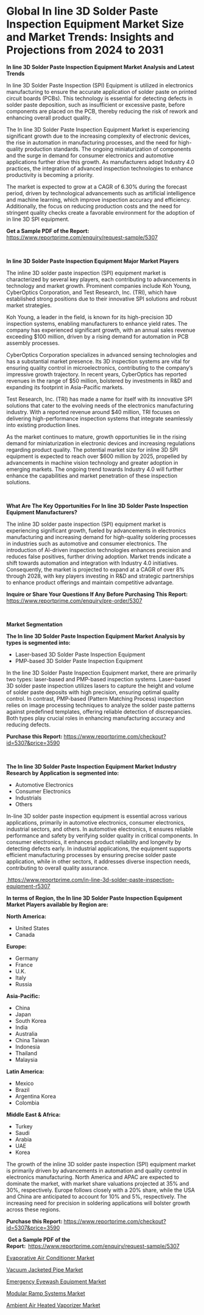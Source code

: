 <p><h1>Global In line 3D Solder Paste Inspection Equipment Market Size and Market Trends: Insights and Projections from 2024 to 2031</h1></p><p><strong>In line 3D Solder Paste Inspection Equipment Market Analysis and Latest Trends</strong></p>
<p><p>In line 3D Solder Paste Inspection (SPI) Equipment is utilized in electronics manufacturing to ensure the accurate application of solder paste on printed circuit boards (PCBs). This technology is essential for detecting defects in solder paste deposition, such as insufficient or excessive paste, before components are placed on the PCB, thereby reducing the risk of rework and enhancing overall product quality.</p><p>The In line 3D Solder Paste Inspection Equipment Market is experiencing significant growth due to the increasing complexity of electronic devices, the rise in automation in manufacturing processes, and the need for high-quality production standards. The ongoing miniaturization of components and the surge in demand for consumer electronics and automotive applications further drive this growth. As manufacturers adopt Industry 4.0 practices, the integration of advanced inspection technologies to enhance productivity is becoming a priority.</p><p>The market is expected to grow at a CAGR of 6.30% during the forecast period, driven by technological advancements such as artificial intelligence and machine learning, which improve inspection accuracy and efficiency. Additionally, the focus on reducing production costs and the need for stringent quality checks create a favorable environment for the adoption of in line 3D SPI equipment.</p></p>
<p><strong>Get a Sample PDF of the Report:&nbsp;</strong> <a href="https://www.reportprime.com/enquiry/request-sample/5307">https://www.reportprime.com/enquiry/request-sample/5307</a></p>
<p>&nbsp;</p>
<p><strong>In line 3D Solder Paste Inspection Equipment Major Market Players</strong></p>
<p><p>The inline 3D solder paste inspection (SPI) equipment market is characterized by several key players, each contributing to advancements in technology and market growth. Prominent companies include Koh Young, CyberOptics Corporation, and Test Research, Inc. (TRI), which have established strong positions due to their innovative SPI solutions and robust market strategies.</p><p>Koh Young, a leader in the field, is known for its high-precision 3D inspection systems, enabling manufacturers to enhance yield rates. The company has experienced significant growth, with an annual sales revenue exceeding $100 million, driven by a rising demand for automation in PCB assembly processes.</p><p>CyberOptics Corporation specializes in advanced sensing technologies and has a substantial market presence. Its 3D inspection systems are vital for ensuring quality control in microelectronics, contributing to the company’s impressive growth trajectory. In recent years, CyberOptics has reported revenues in the range of $50 million, bolstered by investments in R&D and expanding its footprint in Asia-Pacific markets.</p><p>Test Research, Inc. (TRI) has made a name for itself with its innovative SPI solutions that cater to the evolving needs of the electronics manufacturing industry. With a reported revenue around $40 million, TRI focuses on delivering high-performance inspection systems that integrate seamlessly into existing production lines.</p><p>As the market continues to mature, growth opportunities lie in the rising demand for miniaturization in electronic devices and increasing regulations regarding product quality. The potential market size for inline 3D SPI equipment is expected to reach over $600 million by 2025, propelled by advancements in machine vision technology and greater adoption in emerging markets. The ongoing trend towards Industry 4.0 will further enhance the capabilities and market penetration of these inspection solutions.</p></p>
<p>&nbsp;</p>
<p><strong>What Are The Key Opportunities For In line 3D Solder Paste Inspection Equipment Manufacturers?</strong></p>
<p><p>The inline 3D solder paste inspection (SPI) equipment market is experiencing significant growth, fueled by advancements in electronics manufacturing and increasing demand for high-quality soldering processes in industries such as automotive and consumer electronics. The introduction of AI-driven inspection technologies enhances precision and reduces false positives, further driving adoption. Market trends indicate a shift towards automation and integration with Industry 4.0 initiatives. Consequently, the market is projected to expand at a CAGR of over 8% through 2028, with key players investing in R&D and strategic partnerships to enhance product offerings and maintain competitive advantage.</p></p>
<p><strong>Inquire or Share Your Questions If Any Before Purchasing This Report:</strong> <a href="https://www.reportprime.com/enquiry/pre-order/5307">https://www.reportprime.com/enquiry/pre-order/5307</a></p>
<p>&nbsp;</p>
<p><strong>Market Segmentation</strong></p>
<p><strong>The In line 3D Solder Paste Inspection Equipment Market Analysis by types is segmented into:</strong></p>
<p><ul><li>Laser-based 3D Solder Paste Inspection Equipment</li><li>PMP-based 3D Solder Paste Inspection Equipment</li></ul></p>
<p><p>In the line 3D Solder Paste Inspection Equipment market, there are primarily two types: laser-based and PMP-based inspection systems. Laser-based 3D solder paste inspection utilizes lasers to capture the height and volume of solder paste deposits with high precision, ensuring optimal quality control. In contrast, PMP-based (Pattern Matching Process) inspection relies on image processing techniques to analyze the solder paste patterns against predefined templates, offering reliable detection of discrepancies. Both types play crucial roles in enhancing manufacturing accuracy and reducing defects.</p></p>
<p><strong>Purchase this Report:&nbsp;</strong><a href="https://www.reportprime.com/checkout?id=5307&price=3590">https://www.reportprime.com/checkout?id=5307&price=3590</a></p>
<p>&nbsp;</p>
<p><strong>The In line 3D Solder Paste Inspection Equipment Market Industry Research by Application is segmented into:</strong></p>
<p><ul><li>Automotive Electronics</li><li>Consumer Electronics</li><li>Industrials</li><li>Others</li></ul></p>
<p><p>In-line 3D solder paste inspection equipment is essential across various applications, primarily in automotive electronics, consumer electronics, industrial sectors, and others. In automotive electronics, it ensures reliable performance and safety by verifying solder quality in critical components. In consumer electronics, it enhances product reliability and longevity by detecting defects early. In industrial applications, the equipment supports efficient manufacturing processes by ensuring precise solder paste application, while in other sectors, it addresses diverse inspection needs, contributing to overall quality assurance.</p></p>
<p><a href="https://www.reportprime.com/in-line-3d-solder-paste-inspection-equipment-r5307">&nbsp;https://www.reportprime.com/in-line-3d-solder-paste-inspection-equipment-r5307</a></p>
<p><strong>In terms of Region, the In line 3D Solder Paste Inspection Equipment Market Players available by Region are:</strong></p>
<p>
    <p> <strong> North America: </strong>
        <ul>
            <li>United States</li>
            <li>Canada</li>
        </ul>
        </p> 
    <p> <strong> Europe: </strong>
        <ul>
            <li>Germany</li>
            <li>France</li>
            <li>U.K.</li>
            <li>Italy</li>
            <li>Russia</li>
        </ul>
        </p> 
    <p> <strong> Asia-Pacific: </strong>
        <ul>
            <li>China</li>
            <li>Japan</li>
            <li>South Korea</li>
            <li>India</li>
            <li>Australia</li>
            <li>China Taiwan</li>
            <li>Indonesia</li>
            <li>Thailand</li>
            <li>Malaysia</li>
        </ul>
        </p> 
    <p> <strong> Latin America: </strong>
        <ul>
            <li>Mexico</li>
            <li>Brazil</li>
            <li>Argentina Korea</li>
            <li>Colombia</li>
        </ul>
        </p> 
    <p> <strong> Middle East & Africa: </strong>
        <ul>
            <li>Turkey</li>
            <li>Saudi</li>
            <li>Arabia</li>
            <li>UAE</li>
            <li>Korea</li>
        </ul>
    </p>
    </p>
<p><p>The growth of the inline 3D solder paste inspection (SPI) equipment market is primarily driven by advancements in automation and quality control in electronics manufacturing. North America and APAC are expected to dominate the market, with market share valuations projected at 35% and 30%, respectively. Europe follows closely with a 20% share, while the USA and China are anticipated to account for 10% and 5%, respectively. The increasing need for precision in soldering applications will bolster growth across these regions.</p></p>
<p><strong>Purchase this Report: </strong><a href="https://www.reportprime.com/checkout?id=5307&price=3590">https://www.reportprime.com/checkout?id=5307&price=3590</a></p>
<p>&nbsp;<strong>Get a Sample PDF of the Report:&nbsp;&nbsp;</strong><a href="https://www.reportprime.com/enquiry/request-sample/5307">https://www.reportprime.com/enquiry/request-sample/5307</a></p>
<p><strong></strong></p>
<p><p><a href="https://www.linkedin.com/pulse/evaporative-air-conditioner-market-indicators-size-regional-axjyf?trackingId=njeQHbQvRCKKgALib3vFlw%3D%3D">Evaporative Air Conditioner Market</a></p><p><a href="https://issuu.com/reportprime-2/docs/vacuum-jacketed-pipe-market-size-20_e034ef27ae2797">Vacuum Jacketed Pipe Market</a></p><p><a href="https://www.linkedin.com/pulse/emergency-eyewash-equipment-industry-sector-new-technologies-z9kne?trackingId=Tkpgh40OQ%2FOJiDyPeKG10w%3D%3D">Emergency Eyewash Equipment Market</a></p><p><a href="https://www.linkedin.com/pulse/modular-ramp-systems-market-size-growth-industry-analysis-gavqe?trackingId=F23NkPJ7RrWxYU64x9BU2A%3D%3D">Modular Ramp Systems Market</a></p><p><a href="https://issuu.com/reportprime-2/docs/ambient-air-heated-vaporizer-market_2ff0802c124743">Ambient Air Heated Vaporizer Market</a></p></p>
